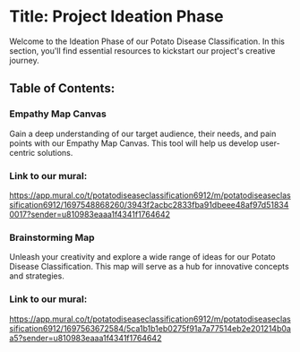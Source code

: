 # Title: Project Ideation Phase

Welcome to the Ideation Phase of our Potato Disease Classification. In this section, you'll find essential resources to kickstart our project's creative journey.
## Table of Contents:
### Empathy Map Canvas 

Gain a deep understanding of our target audience, their needs, and pain points with our Empathy Map Canvas. This tool will help us develop user-centric solutions.
### Link to our mural:

https://app.mural.co/t/potatodiseaseclassification6912/m/potatodiseaseclassification6912/1697548868260/3943f2acbc2833fba91dbeee48af97d518340017?sender=u810983eaaa1f4341f1764642
### Brainstorming Map

Unleash your creativity and explore a wide range of ideas for our Potato Disease Classification. This map will serve as a hub for innovative concepts and strategies.
### Link to our mural:

https://app.mural.co/t/potatodiseaseclassification6912/m/potatodiseaseclassification6912/1697563672584/5ca1b1b1eb0275f91a7a77514eb2e201214b0aa5?sender=u810983eaaa1f4341f1764642

